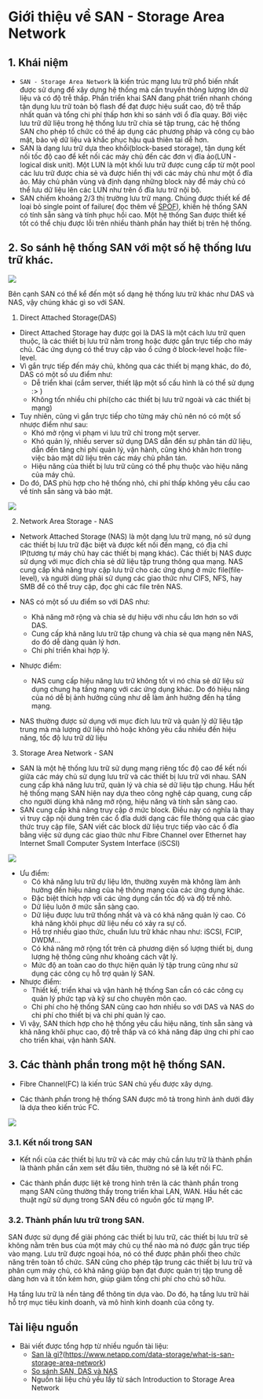 # Giới thiệu về SAN - Storage Area Network

## 1. Khái niệm
- `SAN - Storage Area Network` là kiến trúc mạng lưu trữ phổ biến nhất được sử dụng để xây dựng hệ thống mà cần truyền thông lượng lớn dữ liệu và có độ trễ thấp. Phần triển khai SAN đang phát triển nhanh chóng tận dụng lưu trữ toàn bộ flash để đạt được hiệu suất cao, độ trễ thấp nhất quán và tổng chi phí thấp hơn khi so sánh với ổ đĩa quay. Bởi việc lưu trữ dữ liệu trong hệ thống lưu trữ chia sẻ tập trung, các hệ thống SAN cho phép tổ chức có thể áp dụng các phương pháp và công cụ bảo mật, bảo vệ dữ liệu và khắc phục hậu quả thiên tai dễ hơn.
- SAN là dạng lưu trữ dựa theo khối(block-based storage), tận dụng kết nối tốc độ cao để kết nối các máy chủ đến các đơn vị đĩa ảo(LUN - logical disk unit). Một LUN là một khối lưu trữ được cung cấp từ một pool các lưu trữ được chia sẻ và được hiển thị với các máy chủ như một ổ đĩa ảo. Máy chủ phân vùng và định dạng những block này để máy chủ có thể lưu dữ liệu lên các LUN như trên ổ đĩa lưu trữ nội bộ.
- SAN chiếm khoảng 2/3 thị trường lưu trữ mạng. Chúng được thiết kế để loại bỏ single point of failure( đọc thêm về [SPOF](https://github.com/lamth/tailieu-HighAvailability/blob/master/Introduction-to-HighAvailability.md)), khiến hệ thống SAN có tính sẵn sàng và tính phục hồi cao. Một hệ thống San được thiết kế tốt có thể chịu được lỗi trên nhiều thành phần hay thiết bị trên hệ thống.


## 2. So sánh hệ thống SAN với một số hệ thống lưu trữ khác.

![](https://i.imgur.com/sjCpxjd.png)

Bên cạnh SAN có thể kể đến một số dạng hệ thống lưu trữ khác như DAS và NAS, vậy chúng khác gì so với SAN.

1. Direct Attached Storage(DAS)
- Direct Attached Storage hay được gọi là DAS là một cách lưu trữ quen thuộc, là các thiết bị lưu trữ nằm trong hoặc được gắn trực tiếp cho máy chủ. Các ứng dụng có thể truy cập vào ổ cứng ở block-level hoặc file-level.
- Vì gắn trực tiếp đến máy chủ, không qua các thiết bị mạng khác, do đó, DAS có một số ưu điểm như:
  - Dễ triển khai (cắm server, thiết lập một số cấu hình là có thể sử dụng :> )
  - Không tốn nhiều chi phí(cho các thiết bị lưu trữ ngoài và các thiết bị mạng)
- Tuy nhiên, cũng vì gắn trực tiếp cho từng máy chủ nên nó có một số nhược điểm như sau:
  - Khó mở rộng vì phạm vi lưu trữ chỉ trong một server.
  - Khó quản lý, nhiều server sử dụng DAS dẫn đến sự phân tán dữ liệu, dẫn đến tăng chi phí quản lý, vận hành, cũng khó khăn hơn trong việc bảo mật dữ liệu trên các máy chủ phân tán.
  - Hiệu năng của thiết bị lưu trữ cũng có thể phụ thuộc vào hiệu năng của máy chủ.
- Do đó, DAS phù hợp cho hệ thống nhỏ, chi phí thấp không yêu cầu cao về tính sẵn sàng và bảo mật.

![](https://i.imgur.com/WqvOQde.png)

2. Network Area Storage - NAS

- Network Attached Storage (NAS) là một dạng lưu trữ mạng, nó sử dụng các thiết bị lưu trữ đặc biệt và được kết nối đến mạng, có địa chỉ IP(tương tự máy chủ hay các thiết bị mạng khác). Các thiết bị NAS được sử dụng với mục đích chia sẻ dữ liệu tập trung thông qua mạng. NAS cung cấp khả năng truy cập lưu trữ cho các ứng dụng ở mức file(file-level), và người dùng phải sử dụng các giao thức như CIFS, NFS, hay SMB để có thể truy cập, đọc ghi các file trên NAS.

- NAS có một số ưu điểm so với DAS như:
  - Khả năng mở rộng và chia sẻ dự hiệu với nhu cầu lơn hơn so với DAS.
  - Cung cấp khả năng lưu trữ tập chung và chia sẻ qua mạng nên NAS, do đó dễ dàng quản lý hơn.
  - Chi phí triển khai hợp lý.

- Nhược điểm: 
  - NAS cung cấp hiệu năng lưu trữ không tốt vì nó chia sẻ dữ liệu sử dụng chung hạ tầng mạng với các ứng dụng khác. Do đó hiệu năng của nó dễ bị ảnh hưởng cũng như dễ làm ảnh hưởng đến hạ tầng mạng.

- NAS thường được sử dụng với mục đích lưu trữ và quản lý dữ liệu tập trung mà mà lượng dữ liệu nhỏ hoặc không yêu cầu nhiều đến hiệu năng, tốc độ lưu trữ dữ liệu

3. Storage Area Network - SAN

- SAN là một hệ thống lưu trữ sử dụng mạng riêng tốc độ cao để kết nối giữa các máy chủ sử dụng lưu trữ và các thiết bị lưu trữ với nhau. SAN cung cấp khả năng lưu trữ, quản lý và chia sẻ dữ liệu tập chung. Hầu hết hệ thống mạng SAN hiện nay dựa theo công nghệ cáp quang, cung cấp cho người dùng khả năng mở rộng, hiệu năng và tính sẵn sàng cao.
- SAN cung cấp khả năng truy cập ở mức block. Điều này có nghĩa là thay vì truy cập nội dung trên các ổ đĩa dưới dạng các file thông qua các giao thức truy cập file, SAN viết các block dữ liệu trực tiếp vào các ổ đĩa bằng việc sử dụng các giao thức như Fibre Channel over Ethernet hay Internet Small Computer System Interface (iSCSI)

![](https://i.imgur.com/IY9Yu2r.png)


- Ưu điểm:
  - Có khả năng lưu trữ dự liệu lớn, thường xuyên mà không làm ảnh hưởng đến hiệu năng của hệ thông mạng của các ứng dụng khác.
  - Đặc biệt thích hợp với các ứng dụng cần tốc độ và độ trễ nhỏ.
  - Dữ liệu luôn ở mức sẵn sàng cao.
  - Dữ liệu được lưu trữ thống nhất và và có khả năng quản lý cao. Có khả năng khôi phục dữ liệu nếu có xảy ra sự cố.
  - Hỗ trợ nhiều giao thức, chuẩn lưu trữ khác nhau như: iSCSI, FCIP, DWDM…
  - Có khả năng mở rộng tốt trên cả phương diện số lượng thiết bị, dung lượng hệ thống cũng như khoảng cách vật lý.
  - Mức độ an toàn cao do thực hiện quản lý tập trung cũng như sử dụng các công cụ hỗ trợ quản lý SAN.
- Nhược điểm:
  - Thiết kế, triển khai và vận hành hệ thống San cần có các công cụ quản lý phức tạp và kỹ sư cho chuyên môn cao.
  - Chi phí cho hệ thống SAN cũng cao hơn nhiều so với DAS và NAS do chi phí cho thiết bị và chi phí quản lý cao.
- Vì vậy, SAN thích hợp cho hệ thống yêu cầu hiệu năng, tính sẵn sàng và khả năng khôi phục cao, độ trễ thấp và có khả năng đáp ứng chi phí cao cho triển khai, vận hành SAN.



## 3. Các thành phần trong một hệ thống SAN.

- Fibre Channel(FC) là kiến trúc SAN chủ yếu được xây dựng.

- Các thành phần trong hệ thống SAN được mô tả trong hình ảnh dưới đây là dựa theo kiến trúc FC.

![](https://i.imgur.com/3eNZXOc.png)

### 3.1. Kết nối trong SAN
- Kết nối của các thiết bị lưu trữ và các máy chủ cần lưu trữ là thành phần là thành phần cần xem sét đầu tiên, thường nó sẽ là kết nối FC.

- Các thành phần được liệt kê trong hình trên là các thành phần trong mạng SAN cũng thường thấy trong triển khai LAN, WAN. Hầu hết các thuật ngữ sử dụng trong SAN đều có nguồn gốc từ mạng IP. 



### 3.2. Thành phần lưu trữ trong SAN.
SAN được sử dụng để giải phóng các thiết bị lưu trữ, các thiết bị lưu trữ sẽ không nằm trên bus của một máy chủ cụ thể nào mà nó được gắn trục tiếp vào mạng. Lưu trữ được ngoại hóa, nó có thể được phân phối theo chức năng trên toàn tổ chức.
SAN cũng cho phép tập trung các thiết bị lưu trữ và phân cụm máy chủ, có khả năng giúp bạn đạt được quản trị tập trung dễ dàng hơn và ít tốn kém hơn, giúp giảm tổng chi phí cho chủ sở hữu.

Hạ tầng lưu trữ là nền tảng để thông tin dựa vào. Do đó, hạ tầng lưu trữ hải hỗ trợ mục tiêu kinh doanh, và mô hình kinh doanh của công ty. 





## Tài liệu nguồn
- Bài viết được tổng hợp từ nhiều nguồn tài liệu:
  - [San là gì?](https://www.netapp.com/data-storage/what-is-san-storage-area-network/)(https://www.netapp.com/data-storage/what-is-san-storage-area-network)
  - [So sánh SAN, DAS và NAS](http://vinahost.info/phan-biet-das-nas-va-san)
  - Nguồn tài liệu chủ yếu lấy từ sách Introduction to Storage Area Network 